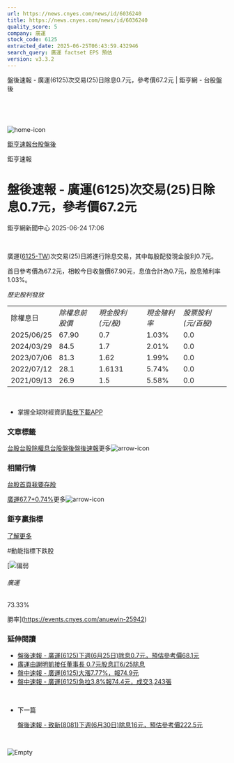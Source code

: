 ```yaml
---
url: https://news.cnyes.com/news/id/6036240
title: https://news.cnyes.com/news/id/6036240
quality_score: 5
company: 廣運
stock_code: 6125
extracted_date: 2025-06-25T06:43:59.432946
search_query: 廣運 factset EPS 預估
version: v3.3.2
---
```


盤後速報 - 廣運(6125)次交易(25)日除息0.7元，參考價67.2元 | 鉅亨網 - 台股盤後

‌

‌

![home-icon](/assets/icons/breadCrumb/symbol-icon-home.svg)

[鉅亨速報](/news/cat/anue_live)[台股盤後](/news/cat/tw_afterhours)

鉅亨速報

# 盤後速報 - 廣運(6125)次交易(25)日除息0.7元，參考價67.2元

鉅亨網新聞中心 2025-06-24 17:06

‌

廣運([6125-TW](https://www.cnyes.com/twstock/6125))次交易(25)日將進行除息交易，其中每股配發現金股利0.7元。

首日參考價為67.2元，相較今日收盤價67.90元，息值合計為0.7元，股息殖利率1.03%。

*歷史股利發放*

|  |  |  |  |  |
| --- | --- | --- | --- | --- |
| 除權息日 | *除權息前股價* | *現金股利 (元/股)* | *現金殖利率* | *股票股利 (元/百股)* |
| 2025/06/25 | 67.90 | 0.7 | 1.03% | 0.0 |
| 2024/03/29 | 84.5 | 1.7 | 2.01% | 0.0 |
| 2023/07/06 | 81.3 | 1.62 | 1.99% | 0.0 |
| 2022/07/12 | 28.1 | 1.6131 | 5.74% | 0.0 |
| 2021/09/13 | 26.9 | 1.5 | 5.58% | 0.0 |

‌

* 掌握全球財經資訊[點我下載APP](http://www.cnyes.com/app/?utm_source=mweb&utm_medium=HamMenuBanner&utm_campaign=fixed&utm_content=entr)

### 文章標籤

[台股](https://news.cnyes.com/tag/台股 "台股")[台股除權息](https://news.cnyes.com/tag/台股除權息 "台股除權息")[台股盤後](https://news.cnyes.com/tag/台股盤後 "台股盤後")[盤後速報](https://news.cnyes.com/tag/盤後速報 "盤後速報")更多![arrow-icon](/assets/icons/arrows/arrow-down.svg)

### 相關行情

[台股首頁](https://www.cnyes.com/twstock)[我要存股](https://supr.link/8OHaU)

[廣運67.7+0.74%](https://www.cnyes.com/twstock/6125)更多![arrow-icon](/assets/icons/arrows/arrow-down.svg)

### 鉅亨贏指標

[了解更多](https://events.cnyes.com/anuewin-25942)

#動能指標下跌股

[![偏弱](/assets/icons/win-indicator/short.svg)

###### 廣運

73.33%

勝率](https://events.cnyes.com/anuewin-25942)

### 延伸閱讀

* [盤後速報 - 廣運(6125)下週(6月25日)除息0.7元，預估參考價68.1元](/news/id/6028207)
* [廣運由謝明凱接任董事長 0.7元股息訂6/25除息](/news/id/6000659)
* [盤中速報 - 廣運(6125)大漲7.77%，報74.9元](/news/id/5987398)
* [盤中速報 - 廣運(6125)急拉3.8%報74.4元，成交3,243張](/news/id/5987394)

‌

* 下一篇

  [盤後速報 - 致新(8081)下週(6月30日)除息16元，預估參考價222.5元](/news/id/6034407)

‌

![Empty](/assets/icons/skeleton/empty-image.svg)

‌